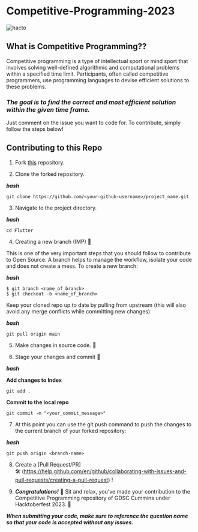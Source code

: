 # Competitive-Programming-2023

![hacto](https://github.com/Google-Developer-Student-Club-CCOEW/Competitive-Programming-2023/assets/56436897/c430bbf2-5b14-40bf-8e91-748b629c766b)

## What is Competitive Programming??

Competitive programming is a type of intellectual sport or mind sport that involves solving well-defined algorithmic and computational problems within a specified time limit. Participants, often called competitive programmers, use programming languages to devise efficient solutions to these problems.

### *The goal is to find the correct and most efficient solution within the given time frame.*

Just comment on the issue you want to code for. To contribute, simply follow the steps below!

## Contributing to this Repo

1. Fork [this](https://github.com/Google-Developer-Student-Club-CCOEW/Competitive-Programming-2023/fork) repository.

2. Clone the forked repository.

***bash***
```
git clone https://github.com/<your-github-username>/project_name.git
```

3. Navigate to the project directory.

***bash***
```
cd Flutter
```

4. Creating a new branch (IMP) 🌱
   
This is one of the very important steps that you should follow to contribute to Open Source. A branch helps to manage the workflow, isolate your code and does not create a mess. To create a new branch:

***bash***
```
$ git branch <name_of_branch>
$ git checkout -b <name_of_branch>
```

Keep your cloned repo up to date by pulling from upstream (this will also avoid any merge conflicts while committing new changes)

***bash***
```
git pull origin main
```

5. Make changes in source code. 🚀

6. Stage your changes and commit 📝

***bash***

**Add changes to Index**
```
git add .
```

**Commit to the local repo**
```
git commit -m "<your_commit_message>"
```

7. At this point you can use the git push command to push the changes to the current branch of your forked repository:

***bash***
```
git push origin <branch-name>
```

8. Create a [Pull Request/PR]  
🛠 (https://help.github.com/en/github/collaborating-with-issues-and-pull-requests/creating-a-pull-request) !

9. ***Congratulations!***  🎉 Sit and relax, you've made your contribution to the Competitive Programming repository of GDSC Cummins under Hacktoberfest 2023.  🌟

***When submitting your code, make sure to reference the question name so that your code is accepted without any issues.***
